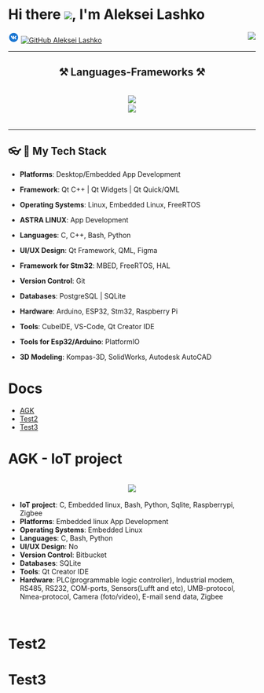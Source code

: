 # Hi there <img src="https://media.giphy.com/media/hvRJCLFzcasrR4ia7z/giphy.gif" width="25px">, I'm Aleksei Lashko

[![Vk: Aleksei Lashko](https://github.com/LASHKOAG/LASHKOAG/blob/main/source/icons8-vk-circled-22.png)](https://vk.com/la6ko)
[![GitHub Aleksei Lashko](https://img.shields.io/github/followers/LASHKOAG?label=follow&style=social)](https://github.com/LASHKOAG)
<img align="right" src="https://visitor-badge.laobi.icu/badge?page_id=LASHKOAG.LASHKOAG" />
<!--
<a href="https://github.com/LASHKOAG" target="blank"><img align="center" src="https://img.shields.io/github/followers/LASHKOAG?label=follow&style=social" height="16" /></a>

"https://www.google.com/
src="https://img.icons8.com/color/344/telegram-app--v1.png"
**LASHKOAG/LASHKOAG** is a ✨ _special_ ✨ repository because its `README.md` (this file) appears on your GitHub profile.

Here are some ideas to get you started:

- 🔭 I’m currently working on ...
- 🌱 I’m currently learning ...
- 👯 I’m looking to collaborate on ...
- 🤔 I’m looking for help with ...
- 💬 Ask me about ...
- 📫 How to reach me: ...
- 😄 Pronouns: ...
- ⚡ Fun fact: ...
-->

 <hr/>
 
<h2 align="center">⚒️ Languages-Frameworks ⚒️</h2>
<br/>
<div align="center">
    <img src="https://skillicons.dev/icons?i=qt,vscode,github,ubuntu,raspberrypi,matlab,arduino" />
    <br/>
    <img src="https://skillicons.dev/icons?i=qt,c,cpp,linux,bash,python,postgres,sqlite" /><br>
</div>

<br/>
<hr/>

## 👓︎ 🔧 My Tech Stack

- **Platforms**: Desktop/Embedded App Development
- **Framework**: Qt C++ | Qt Widgets | Qt Quick/QML

- **Operating Systems**: Linux, Embedded Linux, FreeRTOS
- **ASTRA LINUX**: App Development

- **Languages**: C, C++, Bash, Python
- **UI/UX Design**: Qt Framework, QML, Figma

- **Framework for Stm32**: MBED, FreeRTOS, HAL

- **Version Control**: Git
- **Databases**: PostgreSQL | SQLite

- **Hardware**: Arduino, ESP32, Stm32, Raspberry Pi
- **Tools**: CubeIDE, VS-Code, Qt Creator IDE
- **Tools for Esp32/Arduino**: PlatformIO

- **3D Modeling**: Kompas-3D, SolidWorks, Autodesk AutoCAD


# Docs

- [AGK](#agk)
- [Test2](#test2)
- [Test3](#test3)

# AGK - IoT project
<br/>
<div align="center">
    <img src="https://skillicons.dev/icons?i=c,linux,bash,python,sqlite,raspberrypi" /><br>
</div>

- **IoT project**: C, Embedded linux, Bash, Python, Sqlite, Raspberrypi, Zigbee
- **Platforms**: Embedded linux App Development
- **Operating Systems**: Embedded Linux
- **Languages**: C, Bash, Python
- **UI/UX Design**: No
- **Version Control**: Bitbucket
- **Databases**: SQLite
- **Tools**: Qt Creator IDE
- **Hardware**: PLC(programmable logic controller), Industrial modem, RS485, RS232, COM-ports, Sensors(Lufft and etc), UMB-protocol, Nmea-protocol, Camera (foto/video), E-mail send data,  Zigbee

<br/>

# Test2
# Test3

